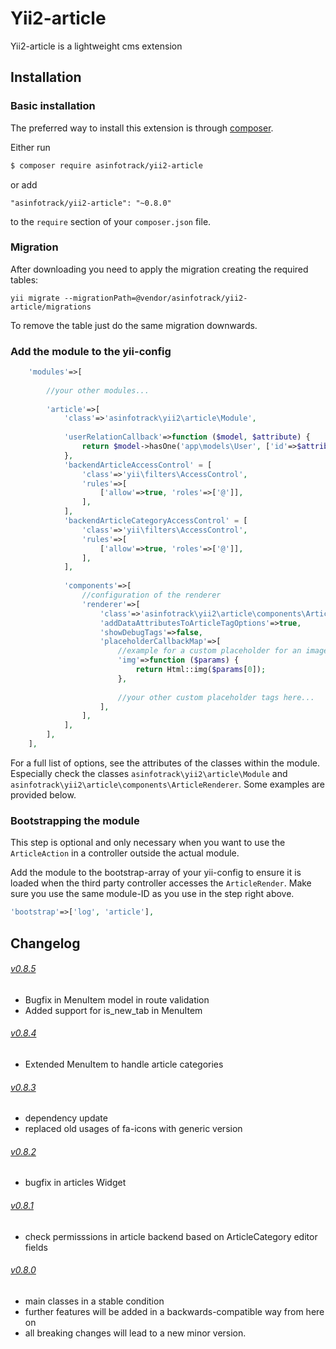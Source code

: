 # Yii2-article
Yii2-article is a lightweight cms extension

## Installation

### Basic installation

The preferred way to install this extension is through [composer](http://getcomposer.org/download/).

Either run

```bash
$ composer require asinfotrack/yii2-article
```

or add

```
"asinfotrack/yii2-article": "~0.8.0"
```

to the `require` section of your `composer.json` file.

### Migration
    
After downloading you need to apply the migration creating the required tables:

    yii migrate --migrationPath=@vendor/asinfotrack/yii2-article/migrations
    
To remove the table just do the same migration downwards.

### Add the module to the yii-config

```php
    'modules'=>[
        
        //your other modules...
        
        'article'=>[
            'class'=>'asinfotrack\yii2\article\Module',
            
            'userRelationCallback'=>function ($model, $attribute) {
                return $model->hasOne('app\models\User', ['id'=>$attribute]);
            },
            'backendArticleAccessControl' = [
                'class'=>'yii\filters\AccessControl',
                'rules'=>[
                    ['allow'=>true, 'roles'=>['@']],
                ],
            ],
            'backendArticleCategoryAccessControl' = [
                'class'=>'yii\filters\AccessControl',
                'rules'=>[
                    ['allow'=>true, 'roles'=>['@']],
                ],
            ],
            
            'components'=>[   
                //configuration of the renderer         
                'renderer'=>[
                    'class'=>'asinfotrack\yii2\article\components\ArticleRenderer',
                    'addDataAttributesToArticleTagOptions'=>true,
                    'showDebugTags'=>false,
                    'placeholderCallbackMap'=>[
                        //example for a custom placeholder for an image tag                        
                        'img'=>function ($params) {
                            return Html::img($params[0]);
                        },
                        
                        //your other custom placeholder tags here...
                    ],
                ],                
            ],
        ],
    ],
```

For a full list of options, see the attributes of the classes within the module. Especially check the classes
`asinfotrack\yii2\article\Module` and `asinfotrack\yii2\article\components\ArticleRenderer`. Some examples are
provided below.

### Bootstrapping the module

This step is optional and only necessary when you want to use the `ArticleAction` in a controller outside the actual 
module.

Add the module to the bootstrap-array of your yii-config to ensure it is loaded when the third party controller 
accesses the `ArticleRender`. Make sure you use the same module-ID as you use in the step right above.

```php
'bootstrap'=>['log', 'article'],
```

## Changelog

###### [v0.8.5](https://github.com/asinfotrack/yii2-article/releases/tag/0.8.5)
- Bugfix in MenuItem model in route validation
- Added support for is_new_tab in MenuItem

###### [v0.8.4](https://github.com/asinfotrack/yii2-article/releases/tag/0.8.4)
- Extended MenuItem to handle article categories

###### [v0.8.3](https://github.com/asinfotrack/yii2-article/releases/tag/0.8.3)
- dependency update
- replaced old usages of fa-icons with generic version

###### [v0.8.2](https://github.com/asinfotrack/yii2-article/releases/tag/0.8.2)
- bugfix in articles Widget

###### [v0.8.1](https://github.com/asinfotrack/yii2-article/releases/tag/0.8.1)
- check permisssions in article backend based on ArticleCategory editor fields

###### [v0.8.0](https://github.com/asinfotrack/yii2-article/releases/tag/0.8.0)
- main classes in a stable condition
- further features will be added in a backwards-compatible way from here on
- all breaking changes will lead to a new minor version.
